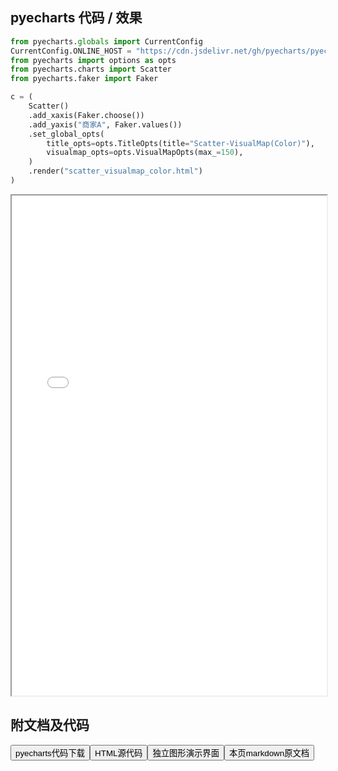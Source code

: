 
## pyecharts 代码 / 效果

```python
from pyecharts.globals import CurrentConfig
CurrentConfig.ONLINE_HOST = "https://cdn.jsdelivr.net/gh/pyecharts/pyecharts-assets@latest/assets/"
from pyecharts import options as opts
from pyecharts.charts import Scatter
from pyecharts.faker import Faker

c = (
    Scatter()
    .add_xaxis(Faker.choose())
    .add_yaxis("商家A", Faker.values())
    .set_global_opts(
        title_opts=opts.TitleOpts(title="Scatter-VisualMap(Color)"),
        visualmap_opts=opts.VisualMapOpts(max_=150),
    )
    .render("scatter_visualmap_color.html")
)

```

<iframe width="100%" height="800px" src="/pyecharts/Scatter/scatter_visualmap_color.html"></iframe>

## 附文档及代码

<a href="https://cdn.jsdelivr.net/gh/wfy-belief/python/docs/pyecharts/Scatter/scatter_visualmap_color.py"><button class="mybutton">pyecharts代码下载</button></a><a href="https://cdn.jsdelivr.net/gh/wfy-belief/python/docs/pyecharts/Scatter/scatter_visualmap_color.html"><button class="mybutton">HTML源代码</button></a><a href="https://python.wfyblog.cn/pyecharts/Scatter/scatter_visualmap_color.html"><button class="mybutton">独立图形演示界面</button></a><a href="https://cdn.jsdelivr.net/gh/wfy-belief/python/docs/pyecharts/Scatter/scatter_visualmap_color.md"><button class="mybutton">本页markdown原文档</button></a>